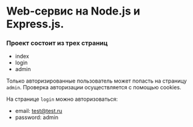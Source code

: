 # Web-сервис на Node.js и Express.js.

### Проект состоит из трех страниц

- index
- login
- admin

Только авторизированные пользователь может попасть на страницу `admin`. Проверка авторизации осуществляется с помощью cookies.

На странице `login` можно авторизоваться:

- email: test@test.ru
- password: admin